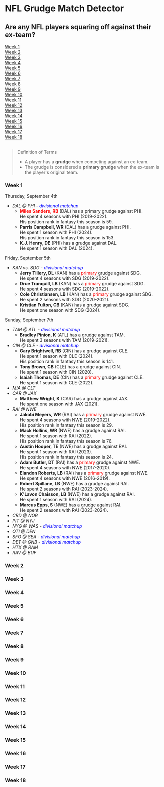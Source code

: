 # NFL Grudge Match Detector
## Are any NFL players squaring off against their ex-team?
[Week 1](#week-1)<br/>
[Week 2](#week-2)<br/>
[Week 3](#week-3)<br/>
[Week 4](#week-4)<br/>
[Week 5](#week-5)<br/>
[Week 6](#week-6)<br/>
[Week 7](#week-7)<br/>
[Week 8](#week-8)<br/>
[Week 9](#week-9)<br/>
[Week 10](#week-10)<br/>
[Week 11](#week-11)<br/>
[Week 12](#week-12)<br/>
[Week 13](#week-13)<br/>
[Week 14](#week-14)<br/>
[Week 15](#week-15)<br/>
[Week 16](#week-16)<br/>
[Week 17](#week-17)<br/>
[Week 18](#week-18)<br/><br/>
> Definition of Terms
> - A player has a **grudge** when competing against an ex-team.
> - The grudge is considered a **primary grudge** when the ex-team is the player's original team.

### Week 1
Thursday, September 4th  
- *DAL @ PHI - <span style="color: blue;">divisional matchup</span>*
  - **<span style="color: red;">Miles Sanders, RB</span>** (DAL) has a primary grudge against PHI.<br/> He spent 4 seasons with PHI (2019-2022).<br/> His position rank in fantasy this season is 59.<br/>
  - **Parris Campbell, WR** (DAL) has a grudge against PHI.<br/> He spent 1 season with PHI (2024).<br/> His position rank in fantasy this season is 153.<br/>
  - **K.J. Henry, DE** (PHI) has a grudge against DAL.<br/> He spent 1 season with DAL (2024).<br/>

Friday, September 5th  
- *KAN vs. SDG - <span style="color: blue;">divisional matchup</span>*
  - **Jerry Tillery, DL** (KAN) has a <span style="color: red;">primary</span> grudge against SDG.<br/> He spent 4 seasons with SDG (2019-2022).<br/>
  - **Drue Tranquill, LB** (KAN) has a <span style="color: red;">primary</span> grudge against SDG.<br/> He spent 4 seasons with SDG (2019-2022).<br/>
  - **Cole Christiansen, LB** (KAN) has a <span style="color: red;">primary</span> grudge against SDG.<br/> He spent 2 seasons with SDG (2020-2021).<br/>
  - **Kristian Fulton, CB** (KAN) has a grudge against SDG.<br/> He spent one season with SDG (2024).<br/>

Sunday, September 7th  
- *TAM @ ATL - <span style="color: blue;">divisional matchup</span>*
  - **Bradley Pinion, K** (ATL) has a grudge against TAM.<br/> He spent 3 seasons with TAM (2019-2021).<br/>
- *CIN @ CLE - <span style="color: blue;">divisional matchup</span>*
  - **Gary Brightwell, RB** (CIN) has a grudge against CLE.<br/> He spent 1 season with CLE (2024).<br/> His position rank in fantasy this season is 141.<br/>
  - **Tony Brown, CB** (CLE) has a grudge against CIN.<br/> He spent 1 season with CIN (2020).<br/>
  - **Isaiah Thomas, DE** (CIN) has a <span style="color: red;">primary</span> grudge against CLE.<br/> He spent 1 season with CLE (2022).<br/>
- *MIA @ CLT*
- *CAR @ JAX*
  - **Matthew Wright, K** (CAR) has a grudge against JAX.<br/> He spent one season with JAX (2021).<br/>
- *RAI @ NWE*
  - **Jakobi Meyers, WR** (RAI) has a <span style="color: red;">primary</span> grudge against NWE.<br/> He spent 4 seasons with NWE (2019-2022).<br/> His position rank in fantasy this season is 29.<br/>
  - **Mack Hollins, WR** (NWE) has a grudge against RAI.<br/> He spent 1 season with RAI (2022).<br/> His position rank in fantasy this season is 76.<br/>
  -  **Austin Hooper, TE** (NWE) has a grudge against RAI.<br/> He spent 1 season with RAI (2023).<br/> His position rank in fantasy this season is 24.<br/>
  - **Adam Butler, DT** (RAI) has a <span style="color: red;">primary</span> grudge against NWE.<br/> He spent 4 seasons with NWE (2017-2020).<br/>
  - **Elandon Roberts, LB** (RAI) has a <span style="color: red;">primary</span> grudge against NWE.<br/> He spent 4 seasons with NWE (2016-2019).<br/>
  - **Robert Spillane, LB** (NWE) has a grudge against RAI.<br/> He spent 2 seasons with RAI (2023-2024).<br/>
  - **K'Lavon Chaisson, LB** (NWE) has a grudge against RAI.<br/> He spent 1 season with RAI (2024).<br/>
  - **Marcus Epps, S** (NWE) has a grudge against RAI.<br/> He spent 2 seasons with RAI (2023-2024).<br/>
- *CRD @ NOR*
- *PIT @ NYJ*
- *NYG @ WAS - <span style="color: blue;">divisional matchup</span>*
- *OTI @ DEN*
- *SFO @ SEA - <span style="color: blue;">divisional matchup</span>*
- *DET @ GNB - <span style="color: blue;">divisional matchup</span>*
- *HTX @ RAM*
- *RAV @ BUF*
  
### Week 2
### Week 3
### Week 4
### Week 5
### Week 6
### Week 7
### Week 8
### Week 9
### Week 10
### Week 11
### Week 12
### Week 13
### Week 14
### Week 15
### Week 16
### Week 17
### Week 18


